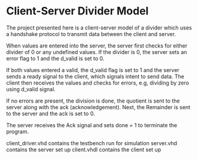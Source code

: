 # Client-Server Divider Model
The project presented here is a client-server model of a divider which uses a handshake protocol to transmit data between the client and server.

When values are entered into the server, the server first checks for either divider of 0 or any undefined values. If the divider is 0, the server sets an error flag to 1 and the d_valid is set to 0.

If both values entered a valid, the d_valid flag is set to 1 and the server sends a ready signal to the client, which signals intent to send data.
The client then receives the values and checks for errors, e.g, dividing by zero using d_valid signal.

If no errors are present, the division is done, the quotient is sent to the server along with the ack (acknowledgement). Next, the Remainder is sent to the server and the ack is set to 0.

The server receives the Ack signal and sets done = 1 to terminate the program.

client_driver.vhd contains the testbench run for simulation
server.vhd contains the server set up
client.vhdl contains the client set up
